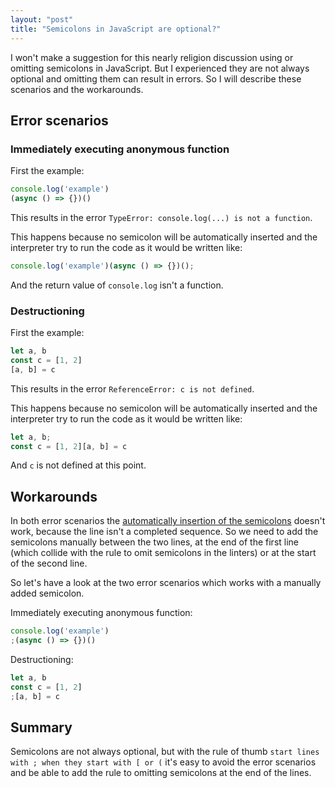 ```yaml
---
layout: "post"
title: "Semicolons in JavaScript are optional?"
---
```


I won't make a suggestion for this nearly religion discussion using or omitting semicolons in JavaScript. But I experienced they are not always optional and omitting them can result in errors. So I will describe these scenarios and the workarounds.

<!--more-->

## Error scenarios

### Immediately executing anonymous function

First the example:
```javascript
console.log('example')
(async () => {})()
```

This results in the error `TypeError: console.log(...) is not a function`.

This happens because no semicolon will be automatically inserted and the interpreter try to run the code as it would be written like:
```javascript
console.log('example')(async () => {})();
```

And the return value of `console.log` isn't a function.

### Destructioning

First the example:
```javascript
let a, b
const c = [1, 2]
[a, b] = c
```

This results in the error `ReferenceError: c is not defined`.

This happens because no semicolon will be automatically inserted and the interpreter try to run the code as it would be written like:
```javascript
let a, b;
const c = [1, 2][a, b] = c
```

And `c` is not defined at this point.

## Workarounds

In both error scenarios the [automatically insertion of the semicolons](http://inimino.org/~inimino/blog/javascript_semicolons) doesn't work, because the line isn't a completed sequence. So we need to add the semicolons manually between the two lines, at the end of the first line (which collide with the rule to omit semicolons in the linters) or at the start of the second line.

So let's have a look at the two error scenarios which works with a manually added semicolon.

Immediately executing anonymous function:
```javascript
console.log('example')
;(async () => {})()
```

Destructioning:
```javascript
let a, b
const c = [1, 2]
;[a, b] = c
```

## Summary

Semicolons are not always optional, but with the rule of thumb `start lines with ; when they start with [ or (` it's easy to avoid the error scenarios and be able to add the rule to omitting semicolons at the end of the lines.
